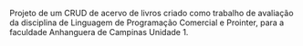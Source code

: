 Projeto de um CRUD de acervo de livros criado como trabalho de avaliação da disciplina de Linguagem de Programação Comercial e Prointer, para a faculdade Anhanguera de Campinas Unidade 1.